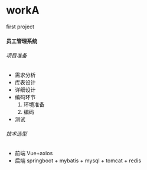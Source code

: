 # workA

first project

#### 员工管理系统

###### 项目准备

- 需求分析
- 库表设计
- 详细设计
- 编码环节
  1. 环境准备
  2. 编码
- 测试

###### 技术选型

- 前端 Vue+axios
- 后端 springboot + mybatis + mysql + tomcat + redis 
